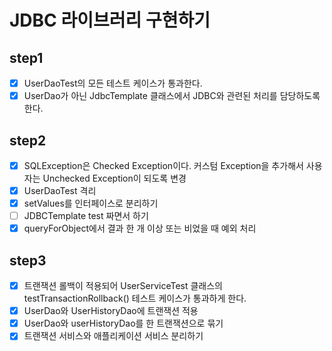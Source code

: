 # JDBC 라이브러리 구현하기

## step1
- [x] UserDaoTest의 모든 테스트 케이스가 통과한다.
- [x] UserDao가 아닌 JdbcTemplate 클래스에서 JDBC와 관련된 처리를 담당하도록 한다.

## step2 
- [x] SQLException은 Checked Exception이다. 커스텀 Exception을 추가해서 사용자는 Unchecked Exception이 되도록 변경 
- [x] UserDaoTest 격리
- [x] setValues를 인터페이스로 분리하기 
- [ ] JDBCTemplate test 짜면서 하기
- [x] queryForObject에서 결과 한 개 이상 또는 비었을 때 예외 처리

## step3
- [x] 트랜잭션 롤백이 적용되어 UserServiceTest 클래스의 testTransactionRollback() 테스트 케이스가 통과하게 한다. 
- [x] UserDao와 UserHistoryDao에 트랜잭션 적용 
- [x] UserDao와 userHistoryDao를 한 트랜잭션으로 묶기
- [x] 트랜잭션 서비스와 애플리케이션 서비스 분리하기
